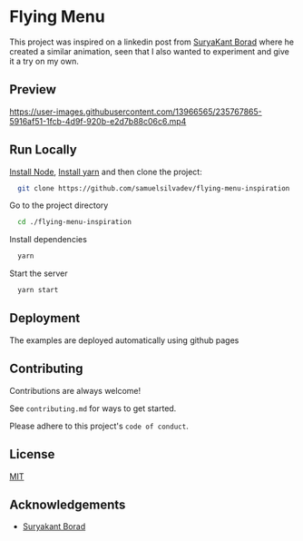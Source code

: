 # Flying Menu

This project was inspired on a linkedin post from [SuryaKant Borad](https://www.linkedin.com/in/suryakant-borad-085361240?miniProfileUrn=urn%3Ali%3Afs_miniProfile%3AACoAADvaUSUBtg3w6iu4S3aSauDjigA37HyFZ_c&lipi=urn%3Ali%3Apage%3Ad_flagship3_search_srp_all%3BDZdPN6kpTQefe8GxJEuaxA%3D%3D) where he created a similar animation, seen that I also wanted to experiment and give it a try on my own.

## Preview

https://user-images.githubusercontent.com/13966565/235767865-5916af51-1fcb-4d9f-920b-e2d7b88c06c6.mp4

## Run Locally

[Install Node](https://nodejs.org/en/download), [Install yarn](https://classic.yarnpkg.com/lang/en/docs/install/#mac-stable) and then clone the project:

```bash
  git clone https://github.com/samuelsilvadev/flying-menu-inspiration
```

Go to the project directory

```bash
  cd ./flying-menu-inspiration
```

Install dependencies

```bash
  yarn
```

Start the server

```bash
  yarn start
```

## Deployment

The examples are deployed automatically using github pages

## Contributing

Contributions are always welcome!

See `contributing.md` for ways to get started.

Please adhere to this project's `code of conduct`.

## License

[MIT](https://choosealicense.com/licenses/mit/)

## Acknowledgements

- [Suryakant Borad](https://github.com/Suryaset)
